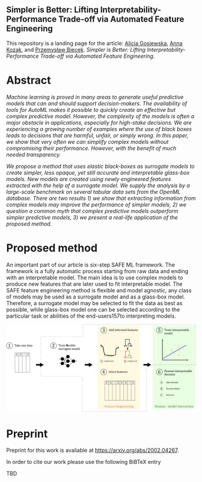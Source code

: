 ## Simpler is Better: Lifting Interpretability-Performance Trade-off via Automated Feature Engineering

This repository is a landing page for  the article: [Alicja Gosiewska](https://www.linkedin.com/in/alicja-gosiewska/), [Anna Kozak](https://www.linkedin.com/in/anna-kozak-a45687116/), and [Przemysław Biecek](https://www.linkedin.com/in/pbiecek/). *Simpler is Better: Lifting Interpretability-Performance Trade-off via Automated Feature Engineering*. 


# Abstract 

*Machine learning is proved in many areas to generate useful predictive models that can and should support decision-makers. The availability of tools for AutoML makes it possible to quickly create an effective but complex predictive model. However, the complexity of the models is often a major obstacle in applications, especially for high-stake decisions. We are experiencing a growing number of examples where the use of black boxes leads to decisions that are harmful, unfair, or simply wrong. In this paper, we show that very often we can simplify complex models without compromising their performance. However, with the benefit of much needed transparency.*

*We propose a method that uses elastic black-boxes as surrogate models to create simpler, less opaque, yet still accurate and interpretable glass-box models. New models are created using newly engineered features extracted with the help of a surrogate model. We supply the analysis by a large-scale benchmark on several tabular data sets from the OpenML database. There are two results 1) we show that extracting information from complex models may improve the performance of simpler models, 2) we question a common myth that complex predictive models outperform simpler predictive models, 3) we present a real-life application of the proposed method.*

# Proposed method

An important part of our article is  six-step SAFE ML framework. The framework is a fully automatic process starting from raw data and ending with an interpretable model. The main idea is to use complex models to produce new features that are later used to fit interpretable model. The SAFE feature engineering method is flexible and model agnostic, any class of models may be used as a surrogate model and as a glass-box model. Therefore, a surrogate model may be selected to fit the data as best as possible, while glass-box model one can be selected according to the particular task or abilities of the end-users157to interpreting models. 

<img src="figures/SAFE-diagram.png" width=800>



# Preprint

Preprint for this work is avaliable at https://arxiv.org/abs/2002.04267.

In order to cite our work please use the following BiBTeX entry

TBD